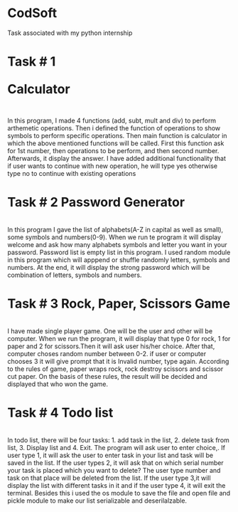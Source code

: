 # CodSoft
Task associated with my python internship
# Task # 1        <p>Calculator</p> 
<br>
In this program, I made 4 functions (add, subt, mult and div) to perform arthemetic operations. Then i defined the function of operations to show symbols to perform specific operations. Then main function is calculator in which the above mentioned functions will be called. First this function ask for 1st number, then operations to be perform, and then second number. Afterwards, it display the answer. I have added additional functionality that if user wants to continue with new operation, he will type yes otherwise type no to continue with existing operations 

# Task # 2         Password Generator
<br>
In this program I gave the list of alphabets(A-Z in capital as well as small), some symbols and numbers(0-9). When we run te program it will display welcome and ask how many alphabets symbols and letter you want in your password. Password list is empty list in this program. I used random module in this program which will apppend or shuffle randomly letters, symbols and numbers. At the end, it will display the strong password which will be combination of letters, symbols and numbers.

# Task # 3        Rock, Paper, Scissors Game
<br>
I have made single player game. One will be the user and other will be computer. When we run the program, it will display that type 0 for rock, 1 for paper and 2 for scissors.Then it will ask user his/her choice. After that, computer choses random number between 0-2. if user or computer chooses 3 it will give prompt that it is Invalid number, type again. According to the rules of game, paper wraps rock, rock destroy scissors and scissor cut paper. On the basis of these rules, the result will be decided and displayed that who won the game.

# Task # 4         Todo list
<br>
In todo list, there will be four tasks: 1. add task in the list, 2. delete task from list, 3. Display list and 4. Exit. The program will ask user to enter choice,. If user type 1, it will ask the user to enter task in your list and task will be saved in the list. If the user types 2, it will ask that on which serial number your task is placed which you want to delete? The user type number and task on that place will be deleted from the list. If the user type 3,it will display the list with different tasks in it and if the user type 4, it will exit the terminal. Besides this i used the os module to save the file and open file and pickle module to make our list serializable and deserilalzable.
